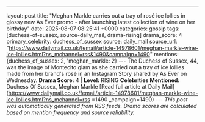 ---
layout: post
title: "Meghan Markle carries out a tray of rosé ice lollies in glossy new As Ever promo - after launching latest collection of wine on her birthday"
date: 2025-08-07 08:25:41 +0000
categories: gossip
tags: [duchess-of-sussex, source-daily_mail, drama-rising]
drama_score: 4
primary_celebrity: duchess_of_sussex
source: daily_mail
source_url: "https://www.dailymail.co.uk/femail/article-14978601/meghan-markle-wine-ice-lollies.html?ns_mchannel=rss&1490&campaign=1490"
mentions: {duchess_of_sussex: 2, 'meghan_markle: 2} --- The Duchess of Sussex, 44, was the image of Montecito glam as she carried out a tray of ice lollies made from her brand's rosé in an Instagram Story shared by As Ever on Wednesday. **Drama Score:** 4 | **Level:** RISING **Celebrities Mentioned:** Duchess Of Sussex, Meghan Markle [Read full article at Daily Mail](https://www.dailymail.co.uk/femail/article-14978601/meghan-markle-wine-ice-lollies.html?ns_mchannel=rss =1490 _campaign=1490) --- *This post was automatically generated from RSS feeds. Drama scores are calculated based on mention frequency and source reliability.*